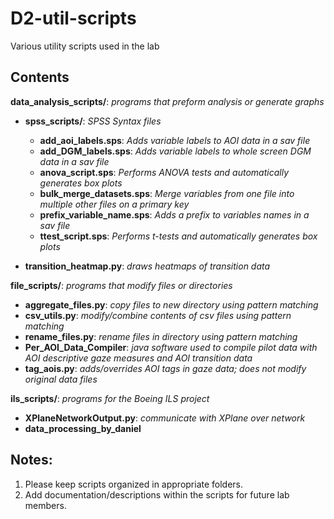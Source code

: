# D2-util-scripts
Various utility scripts used in the lab

## Contents

**data_analysis_scripts/**: *programs that preform analysis or generate graphs*

- **spss_scripts/**: *SPSS Syntax files*

  - **add_aoi_labels.sps**: *Adds variable labels to AOI data in a sav file*
  - **add_DGM_labels.sps**: *Adds variable labels to whole screen DGM data in a sav file*
  - **anova_script.sps**: *Performs ANOVA tests and automatically generates box plots*
  - **bulk_merge_datasets.sps**: *Merge variables from one file into multiple other files on a primary key*
  - **prefix_variable_name.sps**: *Adds a prefix to variables names in a sav file*
  - **ttest_script.sps**: *Performs t-tests and automatically generates box plots*

- **transition_heatmap.py**: *draws heatmaps of transition data*

**file_scripts/**: *programs that modify files or directories*

- **aggregate_files.py**: *copy files to new directory using pattern matching*
- **csv_utils.py**: *modify/combine contents of csv files using pattern matching*
- **rename_files.py**: *rename files in directory using pattern matching*
- **Per_AOI_Data_Compiler**: *java software used to compile pilot data with AOI descriptive gaze measures and AOI transition data*
- **tag_aois.py**: *adds/overrides AOI tags in gaze data; does not modify original data files*

**ils_scripts/**: *programs for the Boeing ILS project*

- **XPlaneNetworkOutput.py**: *communicate with XPlane over network*
- **data_processing_by_daniel**


## Notes:
1. Please keep scripts organized in appropriate folders.
2. Add documentation/descriptions within the scripts for future lab members.